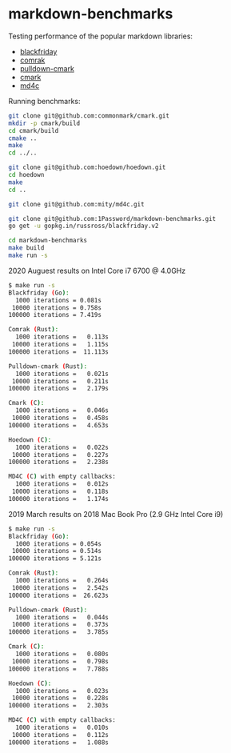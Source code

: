 # markdown-benchmarks

Testing performance of the popular markdown libraries:

* [blackfriday](https://github.com/russross/blackfriday)
* [comrak](https://github.com/kivikakk/comrak)
* [pulldown-cmark](https://github.com/raphlinus/pulldown-cmark)
* [cmark](https://github.com/commonmark/cmark)
* [md4c](https://github.com/mity/md4c)

Running benchmarks:

```bash
git clone git@github.com:commonmark/cmark.git
mkdir -p cmark/build
cd cmark/build
cmake ..
make
cd ../..

git clone git@github.com:hoedown/hoedown.git
cd hoedown
make
cd ..

git clone git@github.com:mity/md4c.git

git clone git@github.com:1Password/markdown-benchmarks.git
go get -u gopkg.in/russross/blackfriday.v2

cd markdown-benchmarks
make build
make run -s
```

2020 Auguest results on Intel Core i7 6700 @ 4.0GHz

```bash
$ make run -s
Blackfriday (Go):
  1000 iterations = 0.081s
 10000 iterations = 0.758s
100000 iterations = 7.419s

Comrak (Rust):
  1000 iterations =   0.113s
 10000 iterations =   1.115s
100000 iterations =  11.113s

Pulldown-cmark (Rust):
  1000 iterations =   0.021s
 10000 iterations =   0.211s
100000 iterations =   2.179s

Cmark (C):
  1000 iterations =   0.046s
 10000 iterations =   0.458s
100000 iterations =   4.653s

Hoedown (C):
  1000 iterations =   0.022s
 10000 iterations =   0.227s
100000 iterations =   2.238s

MD4C (C) with empty callbacks:
  1000 iterations =   0.012s
 10000 iterations =   0.118s
100000 iterations =   1.174s
```

2019 March results on 2018 Mac Book Pro (2.9 GHz Intel Core i9)

```bash
$ make run -s
Blackfriday (Go):
  1000 iterations = 0.054s
 10000 iterations = 0.514s
100000 iterations = 5.121s

Comrak (Rust):
  1000 iterations =   0.264s
 10000 iterations =   2.542s
100000 iterations =  26.623s

Pulldown-cmark (Rust):
  1000 iterations =   0.044s
 10000 iterations =   0.373s
100000 iterations =   3.785s

Cmark (C):
  1000 iterations =   0.080s
 10000 iterations =   0.798s
100000 iterations =   7.788s

Hoedown (C):
  1000 iterations =   0.023s
 10000 iterations =   0.228s
100000 iterations =   2.303s

MD4C (C) with empty callbacks:
  1000 iterations =   0.010s
 10000 iterations =   0.112s
100000 iterations =   1.088s
```


